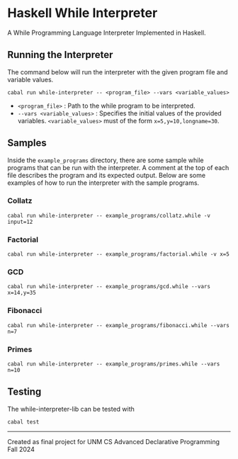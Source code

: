 # Haskell While Interpreter
A While Programming Language Interpreter Implemented in Haskell.

## Running the Interpreter
The command below will run the interpreter with the given program file and variable values.

```
cabal run while-interpreter -- <program_file> --vars <variable_values>
```

 - `<program_file>` : Path to the while program to be interpreted.
 - `--vars <variable_values>` : Specifies the initial values of the provided variables. `<variable_values>` must of the form `x=5,y=10,longname=30`.

## Samples
Inside the `example_programs` directory, there are some sample while programs that can be run with the interpreter.
A comment at the top of each file describes the program and its expected output.
Below are some examples of how to run the interpreter with the sample programs.

### Collatz
```
cabal run while-interpreter -- example_programs/collatz.while -v input=12
```

### Factorial
```
cabal run while-interpreter -- example_programs/factorial.while -v x=5
```

### GCD
```
cabal run while-interpreter -- example_programs/gcd.while --vars x=14,y=35
```

### Fibonacci
```
cabal run while-interpreter -- example_programs/fibonacci.while --vars n=7
```

### Primes
```
cabal run while-interpreter -- example_programs/primes.while --vars n=10
```

## Testing
The while-interpreter-lib can be tested with
```
cabal test
```

----
Created as final project for UNM CS Advanced Declarative Programming Fall 2024
